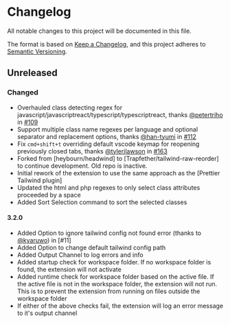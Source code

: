 # Changelog

All notable changes to this project will be documented in this file.

The format is based on [Keep a Changelog](https://keepachangelog.com/en/1.0.0/),
and this project adheres to [Semantic Versioning](https://semver.org/spec/v2.0.0.html).

## Unreleased 

### Changed

* Overhauled class detecting regex for javascript/javascriptreact/typescript/typescriptreact, thanks [@petertriho](https://github.com/petertriho) in [#109](https://github.com/heybourn/headwind/pull/109)
* Support multiple class name regexes per language and optional separator and replacement options, thanks [@han-tyumi](https://github.com/han-tyumi) in [#112](https://github.com/heybourn/headwind/pull/112)
* Fix `cmd+shift+t` overriding default vscode keymap for reopening previously closed tabs, thanks [@tylerjlawson](https://github.com/tylerjlawson) in [#163](https://github.com/heybourn/headwind/pull/163)
* Forked from [heybourn/headwind] to [Trapfether/tailwind-raw-reorder] to continue development. Old repo is inactive.
* Initial rework of the extension to use the same approach as the [Prettier Tailwind plugin]
* Updated the html and php regexes to only select class attributes proceeded by a space
* Added Sort Selection command to sort the selected classes
#### 3.2.0
* Added Option to ignore tailwind config not found error (thanks to [@kyaruwo](https://github.com/kyaruwo)) in [#11]
* Added Option to change default tailwind config path
* Added Output Channel to log errors and info
* Added startup check for workspace folder. If no workspace folder is found, the extension will not activate
* Added runtime check for workspace folder based on the active file. If the active file is not in the workspace folder, the extension will not run. This is to prevent the extension from running on files outside the workspace folder
* If either of the above checks fail, the extension will log an error message to it's output channel